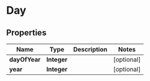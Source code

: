 

# Day

## Properties

Name | Type | Description | Notes
------------ | ------------- | ------------- | -------------
**dayOfYear** | **Integer** |  |  [optional]
**year** | **Integer** |  |  [optional]



